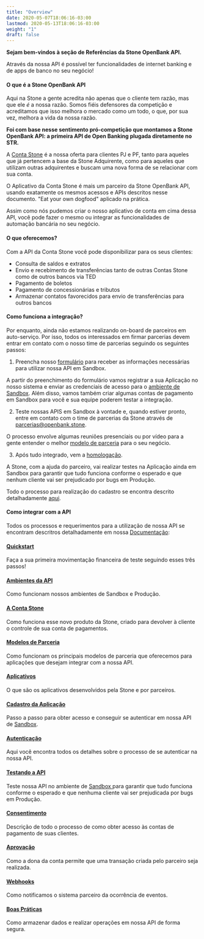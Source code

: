 ```yaml
---
title: "Overview"
date: 2020-05-07T18:06:16-03:00
lastmod: 2020-05-13T18:06:16-03:00
weight: "1"
draft: false
---
```


**Sejam bem-vindos à seção de Referências da Stone OpenBank API.**

Através da nossa API é possível ter funcionalidades de internet banking e de apps de banco no seu negócio!

#### O que é a Stone OpenBank API
Aqui na Stone a gente acredita não apenas que o cliente tem razão, mas que ele _é_ a nossa razão. Somos fiéis defensores da competição e acreditamos que isso melhora o mercado como um todo, o que, por sua vez, melhora a vida da nossa razão.

**Foi com base nesse sentimento pró-competição que montamos a Stone OpenBank API: a primeira API de Open Banking plugada diretamente no STR.**
 
 A [Conta Stone](https://docs.openbank.stone.com.br/docs/padroes-e-definicoes-guides#section-a-conta-stone) é a nossa oferta para clientes PJ e PF, tanto para aqueles que já pertencem a base da Stone Adquirente, como para aqueles que utilizam outras adquirentes e buscam uma nova forma de se relacionar com sua conta.
  
 O Aplicativo da Conta Stone é mais um parceiro da Stone OpenBank API, usando exatamente os mesmos acessos e APIs descritos nesse documento. \"Eat your own dogfood\" aplicado na prática.
 
 Assim como nós pudemos criar o nosso aplicativo de conta em cima dessa API, você pode fazer o mesmo ou integrar as funcionalidades de automação bancária no seu negócio. 

#### O que oferecemos?

Com a API da Conta Stone você pode disponibilizar para os seus clientes:
 
 * Consulta de saldos e extratos
 * Envio e recebimento de transferências tanto de outras Contas Stone como de outros bancos via TED
 * Pagamento de boletos
 * Pagamento de concessionárias e tributos
 * Armazenar contatos favorecidos para envio de transferências para outros bancos
 
 #### Como funciona a integração?
 
 Por enquanto, ainda não estamos realizando on-board de parceiros em auto-serviço. Por isso, todos os interessados em firmar parcerias devem entrar em contato com o nosso time de parcerias seguindo os seguintes passos:
 
 1. Preencha nosso [formulário](https://docs.google.com/forms/d/e/1FAIpQLSf_qlDh41jfthVn80v4S-HT40_Fr2wbkkGb-KuDrioEqepnXw/viewform) para receber as informações necessárias para utilizar nossa API em Sandbox.
 
 A partir do preenchimento do formulário vamos registrar a sua Aplicação no nosso sistema e enviar as credenciais de acesso para o [ambiente de Sandbox](https://docs.openbank.stone.com.br/docs/padroes-e-definicoes-guides#section-ambientes-da-api). Além disso, vamos também criar algumas contas de pagamento em Sandbox para você e sua equipe poderem testar a integração.
 
 2. Teste nossas APIS em Sandbox à vontade e, quando estiver pronto, entre em contato com o time de parcerias da Stone através de parcerias@openbank.stone.
 
 O processo envolve algumas reuniões presenciais ou por vídeo para a gente entender o melhor [modelo de parceria](https://docs.openbank.stone.com.br/docs/padroes-e-definicoes-guides#section-modelos-de-parcerias) para o seu negócio.
 
 3. Após tudo integrado, vem a [homologação](https://docs.openbank.stone.com.br/docs/testando-a-api-guides#section-homologando-sua-integra%C3%A7%C3%A3o).
 
 A Stone, com a ajuda do parceiro, vai realizar testes na Aplicação ainda em Sandbox para garantir que tudo funciona conforme o esperado e que nenhum cliente vai ser prejudicado por bugs em Produção.
 
 Todo o processo para realização do cadastro se encontra descrito detalhadamente [aqui](https://docs.openbank.stone.com.br/docs/cadastro-da-aplicacao-guides).
 
 #### Como integrar com a API
 
 Todos os processos e requerimentos para a utilização de nossa API se encontram descritros detalhadamente em nossa [Documentação](https://docs.openbank.stone.com.br/docs):
 
#### [Quickstart](https://docs.openbank.stone.com.br/docs/quickstart-guides)
 
 Faça a sua primeira movimentação financeira de teste seguindo esses três passos!
 
#### [Ambientes da API](https://docs.openbank.stone.com.br/docs/ambientes-da-api-guides)
 
 Como funcionam nossos ambientes de Sandbox e Produção.
 
#### [A Conta Stone](https://docs.openbank.stone.com.br/docs/overview-conta-stone-guides)
 
 Como funciona esse novo produto da Stone, criado para devolver à cliente o controle de sua conta de pagamentos.
 
#### [Modelos de Parceria](https://docs.openbank.stone.com.br/docs/modelos-de-parceria-guides)
 
 Como funcionam os principais modelos de parceria que oferecemos para aplicações que desejam integrar com a nossa API.
 
#### [Aplicativos](https://docs.openbank.stone.com.br/docs/aplicativos-guides)
 
 O que são os aplicativos desenvolvidos pela Stone e por parceiros.
 
#### [Cadastro da Aplicação](https://docs.openbank.stone.com.br/docs/cadastro-da-aplicacao-guides)
 
 Passo a passo para obter acesso e conseguir se autenticar em nossa API de [Sandbox](https://docs.openbank.stone.com.br/docs/padroes-e-definicoes-guides#section-ambiente-de-sandbox).
 
#### [Autenticação](https://docs.openbank.stone.com.br/docs/autenticacao-guides)
 
 Aqui você encontra todos os detalhes sobre o processo de se autenticar na nossa API.
 
#### [Testando a API](https://docs.openbank.stone.com.br/docs/testando-a-api-guides)
 
 Teste nossa API no ambiente de [Sandbox ](https://docs.openbank.stone.com.br/docs/padroes-e-definicoes-guides#section-ambiente-de-sandbox) para garantir que tudo funciona conforme o esperado e que nenhuma cliente vai ser prejudicada por bugs em Produção.
 
#### [Consentimento](https://docs.openbank.stone.com.br/docs/consentimento-guides)
 
 Descrição de todo o processo de como obter acesso às contas de pagamento de suas clientes.
 
#### [Aprovação](https://docs.openbank.stone.com.br/docs/aprovacao-guides)
 
 Como a dona da conta permite que uma transação criada pelo parceiro seja realizada.
 
#### [Webhooks](https://docs.openbank.stone.com.br/docs/webhooks-guides)
 
 Como notificamos o sistema parceiro da ocorrência de eventos.
 
#### [Boas Práticas](https://docs.openbank.stone.com.br/docs/boas-praticas-guides)
 
 Como armazenar dados e realizar operações em nossa API de forma segura.
 